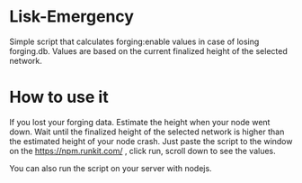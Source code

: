 # Lisk-Emergency
Simple script that calculates forging:enable values in case of losing forging.db. Values are based on the current finalized height of the selected network.
# How to use it
If you lost your forging data. Estimate the height when your node went down. Wait until the finalized height of the selected network is higher than the estimated height of your node crash.
Just paste the script to the window on the https://npm.runkit.com/ , click run, scroll down to see the values.

You can also run the script on your server with nodejs.
